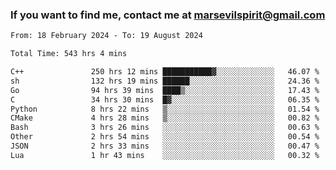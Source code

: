 ### If you want to find me, contact me at marsevilspirit@gmail.com

<!--
**marsevilspirit/marsevilspirit** is a ✨ _special_ ✨ repository because its `README.md` (this file) appears on your GitHub profile.

Here are some ideas to get you started:

- 🔭 I’m currently working on ...
- 🌱 I’m currently learning ...
- 👯 I’m looking to collaborate on ...
- 🤔 I’m looking for help with ...
- 💬 Ask me about ...
- 📫 How to reach me: ...
- 😄 Pronouns: ...
- ⚡ Fun fact: ...
-->
<!--START_SECTION:waka-->

```txt
From: 18 February 2024 - To: 19 August 2024

Total Time: 543 hrs 4 mins

C++               250 hrs 12 mins ███████████▓░░░░░░░░░░░░░   46.07 %
sh                132 hrs 19 mins ██████░░░░░░░░░░░░░░░░░░░   24.36 %
Go                94 hrs 39 mins  ████▒░░░░░░░░░░░░░░░░░░░░   17.43 %
C                 34 hrs 30 mins  █▓░░░░░░░░░░░░░░░░░░░░░░░   06.35 %
Python            8 hrs 22 mins   ▒░░░░░░░░░░░░░░░░░░░░░░░░   01.54 %
CMake             4 hrs 28 mins   ▒░░░░░░░░░░░░░░░░░░░░░░░░   00.82 %
Bash              3 hrs 26 mins   ░░░░░░░░░░░░░░░░░░░░░░░░░   00.63 %
Other             2 hrs 54 mins   ░░░░░░░░░░░░░░░░░░░░░░░░░   00.54 %
JSON              2 hrs 33 mins   ░░░░░░░░░░░░░░░░░░░░░░░░░   00.47 %
Lua               1 hr 43 mins    ░░░░░░░░░░░░░░░░░░░░░░░░░   00.32 %
```

<!--END_SECTION:waka-->
